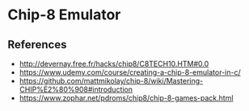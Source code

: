 # Chip-8 Emulator

## References
- http://devernay.free.fr/hacks/chip8/C8TECH10.HTM#0.0
- https://www.udemy.com/course/creating-a-chip-8-emulator-in-c/
- https://github.com/mattmikolay/chip-8/wiki/Mastering-CHIP%E2%80%908#introduction
- https://www.zophar.net/pdroms/chip8/chip-8-games-pack.html